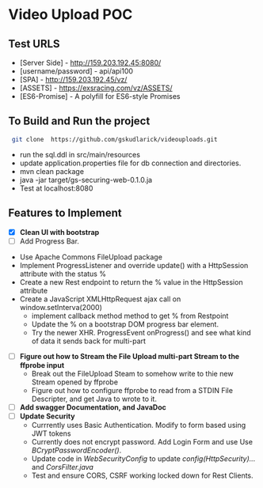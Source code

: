 Video Upload POC
===============


Test URLS
-----------

* [Server Side] - http://159.203.192.45:8080/
* [username/password] - api/api100
* [SPA] - http://159.203.192.45/vz/
* [ASSETS] -   https://exsracing.com/vz/ASSETS/
* [ES6-Promise] - A polyfill for ES6-style Promises




To Build and Run the project
-----------------------------
```sh
 git clone  https://github.com/gskudlarick/videouploads.git
 ```
 * run the sql.ddl in src/main/resources
 * update application.properties file for db connection and directories.
 * mvn clean package
 * java -jar target/gs-securing-web-0.1.0.ja 
 * Test at localhost:8080
 
 
 ## Features to Implement
 - [x] **Clean UI with bootstrap**
 - [ ] Add Progress Bar.
  * Use Apache Commons FileUpload package
  * Implement ProgressListener and override update() with a  HttpSession attribute with the status %
  * Create a new Rest endpoint to return the % value in the HttpSession attribute
  * Create a JavaScript XMLHttpRequest ajax call on window.setInterva(2000)
    * implement callback method method to get  % from Restpoint
    * Update the % on a bootstrap DOM progress bar element.
    * Try the newer XHR. ProgressEvent onProgress() and see what kind of data it sends back for multi-part
 - [ ] **Figure out how to Stream the File Upload multi-part Stream to the ffprobe input**
   * Break out the FileUpload Steam to somehow write to thie new Stream opened by ffprobe
   * Figure out how to  configure ffprobe to read from a STDIN File Descripter, and get Java to wrote to it.
  - [ ] **Add swagger Documentation, and JavaDoc**
 - [ ] **Update Security**
    * Currrently uses Basic Authentication.  Modify to form based using JWT tokens
     * Currently does not encrypt password. Add Login Form and use Use *BCryptPasswordEncoder()*.
     * Update code in *WebSecurityConfig* to update  *config(HttpSecurity)...* and *CorsFilter.java*
     * Test and ensure CORS, CSRF working locked down for Rest Clients.  
 


